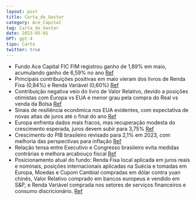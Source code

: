 ```yaml
---
layout: post
title: Carta_do_Gestor
category: Ace_Capital
tag: Carta_do_Gestor
date: 2023-05-01
GPT: gpt-4
tipo: Carta
twitter: true
---
```


- Fundo Ace Capital FIC FIM registrou ganho de 1,89% em maio, acumulando ganho de 6,59% no ano
<a href="#" onclick="search_on_pdf('O Ace Capital FIC FIM registrou ganho de 1,89% em maio; ganho de 6,59% no acumulado do ano (123% do')">Ref</a>
- Principais contribuições positivas em maio vieram dos livros de Renda Fixa (0,84%) e Renda Variável (0,60%)
<a href="#" onclick="search_on_pdf('46,84% desde seu início em 30/09/2019 (164% do CDI ou CDI+3,70% a.a.). Os livros de Renda Fixa e Re')">Ref</a>
- Contribuição negativa veio do livro de Valor Relativo, devido a posições otimistas com Europa vs EUA e menor grau pela compra do Real vs venda da Bolsa
<a href="#" onclick="search_on_pdf('táticas compradas em ações locais e no alpha carteira contra índice. A principal contribuição negat')">Ref</a>
- Sinais de resiliência econômica nos EUA evidentes, com expectativa de novas altas de juros até o final do ano
<a href="#" onclick="search_on_pdf('acreditamos serem prováveis novas altas de juros até o final do ano, levando o juro terminal nos EUA')">Ref</a>
- Europa enfrenta dados mais fracos, mas recuperação modesta do crescimento esperada, juros devem subir para 3,75%
<a href="#" onclick="search_on_pdf('Dados mais fracos na Europa não interromperão ciclo de alta de juros. Na Europa, a rápida recuperaç')">Ref</a>
- Crescimento do PIB brasileiro revisado para 2,1% em 2023, com melhoria das perspectivas para inflação
<a href="#" onclick="search_on_pdf('www.acecapital.com.br | ri@acecapital.com.br capital.ace acecapitalgestoraderecursos resultado do')">Ref</a>
- Relação tensa entre Executivo e Congresso brasileiro evita medidas contrárias e melhora arcabouço fiscal
<a href="#" onclick="search_on_pdf('A relação tensa entre Executivo e Congresso não tem sido, sob os olhos do mercado, de todo mal, dado')">Ref</a>
- Posicionamento atual do fundo: Renda Fixa local aplicada em juros reais e nominais, posições internacionais aplicadas na Suécia e tomadas em Europa, Moedas e Cupom Cambial compradas em dólar contra yuan chinês, Valor Relativo comprado em bancos europeus e vendido em S&P, e Renda Variável comprada nos setores de serviços financeiros e consumo discricionário.
<a href="#" onclick="search_on_pdf('curso, o que torna próximo o início do ciclo de queda da Selic, mantivemos nossas posições aplicadas')">Ref</a>
